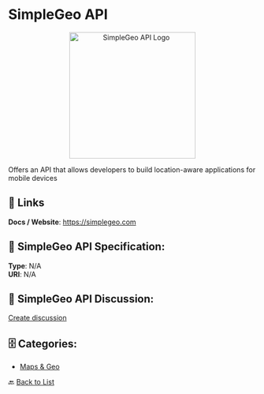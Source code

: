 # SimpleGeo API
<p align="center">
    <img width="256" src="https://raw.githubusercontent.com/apis-list/apis-list/main/apis/simplegeo-api/logo_256x256.png" alt="SimpleGeo API Logo"/>
</p>

Offers an API that allows developers to build location-aware applications for mobile devices

##  🔗 Links
**Docs / Website**: https://simplegeo.com

## 🧬 SimpleGeo API Specification:
**Type**: N/A  
**URI**: N/A

## 💬 SimpleGeo API Discussion:
[Create discussion](https://github.com/apis-list/apis-list/discussions/new)

## 🗄️ Categories:
- [Maps & Geo](https://github.com/apis-list/apis-list#maps--geo-)




🔙 [Back to List](https://github.com/apis-list/apis-list)
